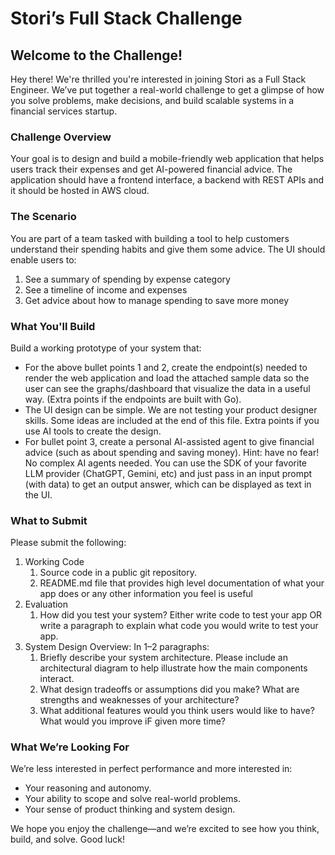 
# Stori’s Full Stack Challenge
## Welcome to the Challenge!

Hey there! We're thrilled you're interested in joining Stori as a Full Stack Engineer. We’ve put together a real-world challenge to get a glimpse of how you solve problems, make decisions, and build scalable systems in a financial services startup.

### Challenge Overview
Your goal is to design and build a mobile-friendly web application that helps users track their expenses and get AI-powered financial advice. The application should have a frontend interface, a backend with REST APIs and it should be hosted in AWS cloud.

### The Scenario
You are part of a team tasked with building a tool to help customers understand their spending habits and give them some advice. The UI should enable users to:
1. See a summary of spending by expense category
2. See a timeline of income and expenses
3. Get advice about how to manage spending to save more money

### What You'll Build
Build a working prototype of your system that:
- For the above bullet points 1 and 2, create the endpoint(s) needed to render the web application and load the attached sample data so the user can see the graphs/dashboard that visualize the data in a useful way. (Extra points if the endpoints are built with Go).
- The UI design can be simple. We are not testing your product designer skills. Some ideas are included at the end of this file. Extra points if you use AI tools to create the design.
- For bullet point 3, create a personal AI-assisted agent to give financial advice (such as about spending and saving money). Hint: have no fear! No complex AI agents needed. You can use the SDK of your favorite LLM provider (ChatGPT, Gemini, etc) and just pass in an input prompt (with data) to get an output answer, which can be displayed as text in the UI.

### What to Submit
Please submit the following:
1. Working Code
   1. Source code in a public git repository.
   2. README.md file that provides high level documentation of what your app does or any other information you feel is useful
2. Evaluation
   1. How did you test your system? Either write code to test your app OR write a paragraph to explain what code you would write to test your app.
3. System Design Overview: In 1–2 paragraphs:
   1. Briefly describe your system architecture. Please include an architectural diagram to help illustrate how the main components interact.
   2. What design tradeoffs or assumptions did you make? What are strengths and weaknesses of your architecture?
   3. What additional features would you think users would like to have? What would you improve iF given more time?

### What We’re Looking For
We’re less interested in perfect performance and more interested in:
- Your reasoning and autonomy.
- Your ability to scope and solve real-world problems.
- Your sense of product thinking and system design.

We hope you enjoy the challenge—and we’re excited to see how you think, build, and solve.
Good luck!